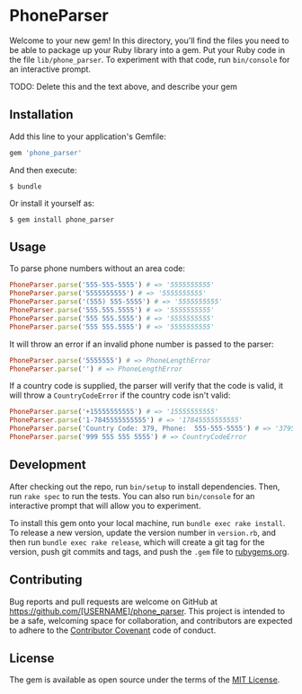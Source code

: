 # PhoneParser

Welcome to your new gem! In this directory, you'll find the files you need to be able to package up your Ruby library into a gem. Put your Ruby code in the file `lib/phone_parser`. To experiment with that code, run `bin/console` for an interactive prompt.

TODO: Delete this and the text above, and describe your gem

## Installation

Add this line to your application's Gemfile:

```ruby
gem 'phone_parser'
```

And then execute:

    $ bundle

Or install it yourself as:

    $ gem install phone_parser

## Usage

To parse phone numbers without an area code:

```ruby
PhoneParser.parse('555-555-5555') # => '5555555555'
PhoneParser.parse('5555555555') # => '5555555555'
PhoneParser.parse('(555) 555-5555') # => '5555555555'
PhoneParser.parse('555.555.5555') # => '5555555555'
PhoneParser.parse('555 555.5555') # => '5555555555'
PhoneParser.parse('555 555.5555') # => '5555555555'
```

It will throw an error if an invalid phone number is passed to the parser:

```ruby
PhoneParser.parse('5555555') # => PhoneLengthError
PhoneParser.parse('') # => PhoneLengthError
```

If a country code is supplied, the parser will verify that the code is valid, it will throw a `CountryCodeError` if the country code isn't valid:

```ruby
PhoneParser.parse('+15555555555') # => '15555555555'
PhoneParser.parse('1-7845555555555') # => '17845555555555'
PhoneParser.parse('Country Code: 379, Phone:  555-555-5555') # => '3795555555555'
PhoneParser.parse('999 555 555 5555') # => CountryCodeError
```

## Development

After checking out the repo, run `bin/setup` to install dependencies. Then, run `rake spec` to run the tests. You can also run `bin/console` for an interactive prompt that will allow you to experiment.

To install this gem onto your local machine, run `bundle exec rake install`. To release a new version, update the version number in `version.rb`, and then run `bundle exec rake release`, which will create a git tag for the version, push git commits and tags, and push the `.gem` file to [rubygems.org](https://rubygems.org).

## Contributing

Bug reports and pull requests are welcome on GitHub at https://github.com/[USERNAME]/phone_parser. This project is intended to be a safe, welcoming space for collaboration, and contributors are expected to adhere to the [Contributor Covenant](http://contributor-covenant.org) code of conduct.


## License

The gem is available as open source under the terms of the [MIT License](http://opensource.org/licenses/MIT).

